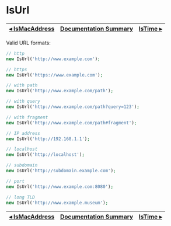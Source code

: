 # IsUrl

[◂ IsMacAddress](08-ismacaddress.md) | [Documentation Summary](index.md) | [IsTime ▸](09-isbrphonenumber.md)
-- | -- | --

Valid URL formats:

```php
// http         
new IsUrl('http://www.example.com');

// https        
new IsUrl('https://www.example.com');

// with path    
new IsUrl('http://www.example.com/path');

// with query   
new IsUrl('http://www.example.com/path?query=123');

// with fragment
new IsUrl('http://www.example.com/path#fragment');

// IP address
new IsUrl('http://192.168.1.1');

// localhost 
new IsUrl('http://localhost');

// subdomain 
new IsUrl('http://subdomain.example.com');

// port      
new IsUrl('http://www.example.com:8080');

// long TLD  
new IsUrl('http://www.example.museum');
```

[◂ IsMacAddress](08-ismacaddress.md) | [Documentation Summary](index.md) | [IsTime ▸](09-isbrphonenumber.md)
-- | -- | --
